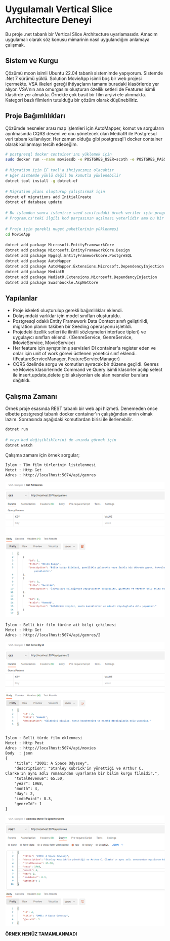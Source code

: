 # Uygulamalı Vertical Slice Architecture Deneyi

Bu proje .net tabanlı bir Vertical Slice Architecture uyarlamasıdır. Amacım uygulamalı olarak söz konusu mimarinin nasıl uygulandığını anlamaya çalışmak.

## Sistem ve Kurgu

Çözümü moon isimli Ubuntu 22.04 tabanlı sistemimde yapıyorum. Sistemde .Net 7 sürümü yüklü. Solution MovieApp isimli boş bir web projesi içermekte. VSA ilkeleri gereği ihtiyaçların tamamı buradaki klasörlerde yer alıyor. VSA'nın ana omurgasını oluşturan özellik setleri de Features isimli klasörde yer almakta. Örnekte çok basit bir film arşivi ele alınmakta. Kategori bazlı filmlerin tutulduğu bir çözüm olarak düşünebiliriz.

## Proje Bağımlılıkları

Çözümde nesneler arası map işlemleri için AutoMapper, komut ve sorguların ayrılmasında CQRS deseni ve onu yönetecek olan MediatR ile Postgresql veri tabanı kullanılıyor. Her zaman olduğu gibi postgresql'i docker container olarak kullanmayı tercih edeceğim.

```bash
# postgresql docker container'ını yüklemek için
sudo docker run --name moviesdb -e POSTGRES_USER=scoth -e POSTGRES_PASSWORD=tiger -p 5435:5432 -v /data:/var/lib/postgresql/data -d postgres

# Migration için EF tool'a ihtiyacımız olacaktır
# Eğer sistemde yüklü değil bu komutla yüklenebilir
dotnet tool install -g dotnet-ef

# Migration planı oluşturup çalıştırmak için
dotnet ef migrations add InitialCreate
dotnet ef database update

# Bu işlemden sonra istenirse seed sınıfındaki örnek veriler için program çalıştırılabilir
# Program.cs'teki ilgili kod parçasının açılması yeterlidir ama bu bir zorunluluk değil

# Proje için gerekli nuget paketlerinin yüklenmesi
cd MovieApp

dotnet add package Microsoft.EntityFrameworkCore 
dotnet add package Microsoft.EntityFrameworkCore.Design 
dotnet add package Npgsql.EntityFrameworkCore.PostgreSQL 
dotnet add package AutoMapper 
dotnet add package AutoMapper.Extensions.Microsoft.DependencyInjection 
dotnet add package MediatR 
dotnet add package MediatR.Extensions.Microsoft.DependencyInjection 
dotnet add package Swashbuckle.AspNetCore
```

## Yapılanlar

- Proje iskeleti oluşturulup gerekli bağımlılıklar eklendi.
- Dolaşımdaki varlıklar için model sınıfları oluşturuldu.
- Postgresql odaklı Entity Framework Data Context sınıfı geliştirildi, migration planını takiben bir Seeding operasyonu işletildi.
- Projedeki özellik setleri ile ilintili sözleşmeler(interface tipleri) ve uygulayıcı sınıfları eklendi. (IGenreService, GenreService, IMovieService, MovieService)
- Her feature için ayrıştırılmış servisleri DI container'a register eden ve onlar için unit of work görevi üstlenen yönetici sınıf eklendi. (IFeatureServiceManager, FeatureServiceManager)
- CQRS özelinde sorgu ve komutları ayıracak bir düzene geçildi. Genres ve Movies klasörlerinde Command ve Query isimli klasörler açılıp select ile insert,update,delete gibi aksiyonları ele alan nesneler buralara dağıtıldı.

## Çalışma Zamanı

Örnek proje esasında REST tabanlı bir web api hizmeti. Denemeden önce elbette postgresql tabanlı docker container'ın çalıştığından emin olmak lazım. Sonrasında aşağıdaki komutlardan birisi ile ilerlenebilir.

```bash
dotnet run

# veya kod değişikliklerini de anında görmek için
dotnet watch
```

Çalışma zamanı için örnek sorgular;

```text
İşlem : Tüm film türlerinin listelenmesi
Metot : Http Get
Adres : http://localhost:5074/api/genres
```
![assets/runtime_01.png](assets/runtime_01.png)

```text
İşlem : Belli bir film türüne ait bilgi çekilmesi
Metot : Http Get
Adres : http://localhost:5074/api/genres/2
```
![assets/runtime_02.png](assets/runtime_02.png)

```text
İşlem : Belli türde film eklenmesi
Metot : Http Post
Adres : http://localhost:5074/api/movies
Body  : json
{
    "title": "2001: A Space Odyssey",
    "description": "Stanley Kubrick'in yönettiği ve Arthur C. Clarke'ın aynı adlı romanından uyarlanan bir bilim kurgu filmidir.",
    "totalRevenue": 65.50,
    "year": 1968,
    "month": 4,
    "day": 2,
    "imdbPoint": 8.3,
    "genreId": 1
}
```

![assets/runtime_03.png](assets/runtime_03.png)


**ÖRNEK HENÜZ TAMAMLANMADI**